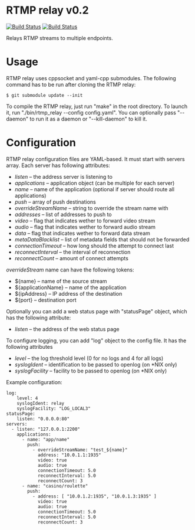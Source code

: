 # RTMP relay v0.2

[![Build Status](https://api.travis-ci.org/elnormous/rtmp_relay.svg?branch=master)](https://travis-ci.org/elnormous/rtmp_relay) [![Build Status](https://ci.appveyor.com/api/projects/status/9axwxwyf99dcr11d?svg=true)](https://ci.appveyor.com/project/elnormous/rtmp_relay)

Relays RTMP streams to multiple endpoints.

# Usage

RTMP relay uses cppsocket and yaml-cpp submodules. The following command has to be run after cloning the RTMP relay:

```
$ git submodule update --init
```

To compile the RTMP relay, just run "make" in the root directory. To launch it, run "./bin/rtmp_relay --config config.yaml". You can optionally pass "--daemon" to run it as a daemon or "--kill-daemon" to kill it.

# Configuration

RTMP relay configuration files are YAML-based. It must start with servers array. Each server has following attributes:

* *listen* – the address server is listening to
* *applications* – application object (can be multiple for each server)
 * *name* – name of the application (optional if server should route all applications)
 * *push* – array of push destinations
  * *overrideStreamName* – string to override the stream name with
  * *addresses* – list of addresses to push to
  * *video* – flag that indicates wether to forward video stream
  * *audio* – flag that indicates wether to forward audio stream
  * *data* – flag that indicates wether to forward data stream
  * *metaDataBlacklist* – list of metadata fields that should not be forwarded
  * *connectionTimeout* – how long should the attempt to connect last
  * *reconnectInterval* – the interval of reconnection
  * *reconnectCount* – amount of connect attempts

*overrideStream* name can have the following tokens:

* ${name} – name of the source stream
* ${applicationName} – name of the application
* ${ipAddress} – IP address of the destination
* ${port} – destination port

Optionally you can add a web status page with "statusPage" object, which has the following attribute:
* *listen* – the address of the web status page

To configure logging, you can add "log" object to the config file. It has the following attributes
* *level* – the log threshold level (0 for no logs and 4 for all logs)
* *syslogIdent* – identification to be passed to openlog (on *NIX only)
* *syslogFacility* – facility to be passed to openlog (on *NIX only)

Example configuration:

    log:
        level: 4
        syslogIdent: relay
        syslogFacility: "LOG_LOCAL3"
    statusPage:
        listen: "0.0.0.0:80"
    servers:
      - listen: "127.0.0.1:2200"
        applications:
          - name: "app/name"
            push:
              - overrideStreamName: "test_${name}"
                address: "10.0.1.1:1935"
                video: true
                audio: true
                connectionTimeout: 5.0
                reconnectInterval: 5.0
                reconnectCount: 3
          - name: "casino/roulette"
            push:
              - address: [ "10.0.1.2:1935", "10.0.1.3:1935" ]
                video: true
                audio: true
                connectionTimeout: 5.0
                reconnectInterval: 5.0
                reconnectCount: 3